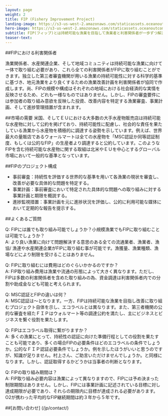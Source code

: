 ```yaml
---
layout: page 
weight: 2
title: FIP (Fishery Improvement Project)
landing-image: https://s3-us-west-2.amazonaws.com/staticassets.oceanoutcomes.org/rollover+images/services-hover.jpg
hero-image: https://s3-us-west-2.amazonaws.com/staticassets.oceanoutcomes.org/hero+photos/japanese-whatisafip.jpg
subtitle: FIP(フィップ)とは持続可能な漁業を目指して漁業者と利害関係者が一歩ずつ解決に向けて取り組むための漁業改善プログラムです。O2は水産市場と連携し、FIP等による漁業改善計画の作成および着実な実施をサポートします。
teaser-text:
---
```


##FIPにおける利害関係者

漁業関係者、水産関連企業、そして地域コミュニティは持続可能な漁業に向けて一体で取り組む必要があり、これら全ての利害関係者がFIPに取り組むことができます。独立した第三者審査機関が用いる漁業の持続可能性に対する科学的基準に基づき、地元漁業をより良くするための漁業改善計画を利害関係者が協同で作成します。尚、FIPの規模や構成はそれぞれの地域における社会経済的な実情を反映させるため、どれも一様なものではありません。しかし、FIPの審査要件には参加者の取り組み意欲を反映した投資、改善内容を特定する漁業審査、事業計画、そして進捗管理措置が含まれます。

##市場の需要
米国、そしてＥＵにおける大多数の大手水産物販売店は持続可能な水産物に対して公約を掲げており、持続可能性に配慮し、社会的な責任を果たしている漁業から水産物を積極的に調達する姿勢を示しています。例えば、世界最大の量販店であるウォールマートは全ての水産物を「MSC認証か同等認証制度、もしくは公的なFIP」の生産者より調達すると公約しています。このようなFIPを含む持続可能な水産物に関する取組は北米やＥＵを中心とするグローバル市場において一般的な基準となっています。

##FIPのプロジェクト構成

* 事前審査：持続性を評価する世界的な基準を用いて各漁業の現状を審査し、改善が必要な具体的な問題を特定する。
* 事業計画：事前審査において特定された具体的な問題への取り組みに対する事業計画と期限を概説する。
* 進捗監視措置：事業計画を元に進捗状況を評価し、公的に利用可能な媒体において定期的な報告を提示する。

##よくあるご質問

Q: FIPには誰でも取り組み可能でしょうか？小規模漁業でもFIPに取り組むことは可能でしょうか？  
A: より良い漁業に向けて問題解決する意思のある全ての流通業者、漁業者、漁協/ 漁連や水産関連企業がFIPに取り組む事が可能です。漁獲量、漁業種類、漁場などにより制限を受けることはありません。

Q: FIPに取り組むには費用はどのぐらいかかるのですか？  
A: FIP取り組み費用は漁業や流通の形態によって大きく異なります。ただし、FIPは多数の利害関係者を含めた取り組みの為、資金調達は利害関係者内での分割や助成金なども可能と考えられます。

Q: MSC認証とFIPの違いは何？  
A: MSC認証は～となります。一方、FIPは持続可能な漁業を目指し改善に取り組むプロジェクト自体を示し、エコラベルとは異なります。また、第三者機関の公的な審査を経たＦＩＰはウォルマート等の調達公約を満たし、主にビジネスとビジネスを繋ぐ役割を果たします。  

Q: FIPはエコラベル取得に繋がりますか？  
A: 多くの漁業にとって、持続性の認証に向けた準備行程としての役割を果たすことも可能であり、多くの場合FIPの必要条件はどのエコラベルの条件でしょうか。公的なＦＩＰ認証必要条件でしょうか。例を示したほうがいいと思うのですが、知識が足りません。村上さん、ご助言いただけませんでしょうか。と同様になります。しかし、認証取得するかどうかは当事者の判断となります。

Q: FIPの取り組み期間は？  
A: FIP取り組み必要内容は漁業によって異なりますので、FIPには予め決まった制限期間はありません。しかし、FIPには事業計画に記述されている目標に対し達成期限が必要であり、それらの期限内に目標が達成される必要があります。O2が携わった平均的なFIP継続期間は約３年から５年です。

##[お問い合わせ] (/jp/contact/)
